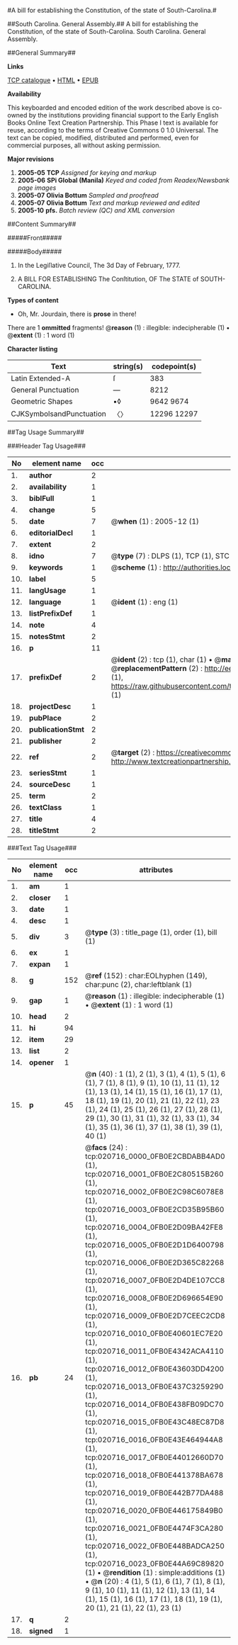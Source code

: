 #A bill for establishing the Constitution, of the state of South-Carolina.#

##South Carolina. General Assembly.##
A bill for establishing the Constitution, of the state of South-Carolina.
South Carolina. General Assembly.

##General Summary##

**Links**

[TCP catalogue](http://www.ota.ox.ac.uk/tcp/)  • 
[HTML](http://tei.it.ox.ac.uk/tcp/Texts-HTML/free/N16/N16158.html)  • 
[EPUB](http://tei.it.ox.ac.uk/tcp/Texts-EPUB/free/N16/N16158.epub)

**Availability**

This keyboarded and encoded edition of the
	       work described above is co-owned by the institutions
	       providing financial support to the Early English Books
	       Online Text Creation Partnership. This Phase I text is
	       available for reuse, according to the terms of Creative
	       Commons 0 1.0 Universal. The text can be copied,
	       modified, distributed and performed, even for
	       commercial purposes, all without asking permission.

**Major revisions**

1. __2005-05__ __TCP__ *Assigned for keying and markup*
1. __2005-06__ __SPi Global (Manila)__ *Keyed and coded from Readex/Newsbank page images*
1. __2005-07__ __Olivia Bottum__ *Sampled and proofread*
1. __2005-07__ __Olivia Bottum__ *Text and markup reviewed and edited*
1. __2005-10__ __pfs.__ *Batch review (QC) and XML conversion*

##Content Summary##

#####Front#####

#####Body#####

1. In the Legiſlative Council, The 3d Day of February, 1777.

1. A BILL FOR ESTABLISHING The Conſtitution, OF The STATE of SOUTH-CAROLINA.

**Types of content**

  * Oh, Mr. Jourdain, there is **prose** in there!

There are 1 **ommitted** fragments! 
 @__reason__ (1) : illegible: indecipherable (1)  •  @__extent__ (1) : 1 word (1)

**Character listing**


|Text|string(s)|codepoint(s)|
|---|---|---|
|Latin Extended-A|ſ|383|
|General Punctuation|—|8212|
|Geometric Shapes|▪◊|9642 9674|
|CJKSymbolsandPunctuation|〈〉|12296 12297|

##Tag Usage Summary##

###Header Tag Usage###

|No|element name|occ|attributes|
|---|---|---|---|
|1.|__author__|2||
|2.|__availability__|1||
|3.|__biblFull__|1||
|4.|__change__|5||
|5.|__date__|7| @__when__ (1) : 2005-12 (1)|
|6.|__editorialDecl__|1||
|7.|__extent__|2||
|8.|__idno__|7| @__type__ (7) : DLPS (1), TCP (1), STC (2), NOTIS (1), IMAGE-SET (1), EVANS-CITATION (1)|
|9.|__keywords__|1| @__scheme__ (1) : http://authorities.loc.gov/ (1)|
|10.|__label__|5||
|11.|__langUsage__|1||
|12.|__language__|1| @__ident__ (1) : eng (1)|
|13.|__listPrefixDef__|1||
|14.|__note__|4||
|15.|__notesStmt__|2||
|16.|__p__|11||
|17.|__prefixDef__|2| @__ident__ (2) : tcp (1), char (1)  •  @__matchPattern__ (2) : ([0-9\-]+):([0-9IVX]+) (1), (.+) (1)  •  @__replacementPattern__ (2) : http://eebo.chadwyck.com/downloadtiff?vid=$1&page=$2 (1), https://raw.githubusercontent.com/textcreationpartnership/Texts/master/tcpchars.xml#$1 (1)|
|18.|__projectDesc__|1||
|19.|__pubPlace__|2||
|20.|__publicationStmt__|2||
|21.|__publisher__|2||
|22.|__ref__|2| @__target__ (2) : https://creativecommons.org/publicdomain/zero/1.0/ (1), http://www.textcreationpartnership.org/docs/. (1)|
|23.|__seriesStmt__|1||
|24.|__sourceDesc__|1||
|25.|__term__|2||
|26.|__textClass__|1||
|27.|__title__|4||
|28.|__titleStmt__|2||


###Text Tag Usage###

|No|element name|occ|attributes|
|---|---|---|---|
|1.|__am__|1||
|2.|__closer__|1||
|3.|__date__|1||
|4.|__desc__|1||
|5.|__div__|3| @__type__ (3) : title_page (1), order (1), bill (1)|
|6.|__ex__|1||
|7.|__expan__|1||
|8.|__g__|152| @__ref__ (152) : char:EOLhyphen (149), char:punc (2), char:leftblank (1)|
|9.|__gap__|1| @__reason__ (1) : illegible: indecipherable (1)  •  @__extent__ (1) : 1 word (1)|
|10.|__head__|2||
|11.|__hi__|94||
|12.|__item__|29||
|13.|__list__|2||
|14.|__opener__|1||
|15.|__p__|45| @__n__ (40) : 1 (1), 2 (1), 3 (1), 4 (1), 5 (1), 6 (1), 7 (1), 8 (1), 9 (1), 10 (1), 11 (1), 12 (1), 13 (1), 14 (1), 15 (1), 16 (1), 17 (1), 18 (1), 19 (1), 20 (1), 21 (1), 22 (1), 23 (1), 24 (1), 25 (1), 26 (1), 27 (1), 28 (1), 29 (1), 30 (1), 31 (1), 32 (1), 33 (1), 34 (1), 35 (1), 36 (1), 37 (1), 38 (1), 39 (1), 40 (1)|
|16.|__pb__|24| @__facs__ (24) : tcp:020716_0000_0FB0E2CBDABB4AD0 (1), tcp:020716_0001_0FB0E2C80515B260 (1), tcp:020716_0002_0FB0E2C98C6078E8 (1), tcp:020716_0003_0FB0E2CD35B95B60 (1), tcp:020716_0004_0FB0E2D09BA42FE8 (1), tcp:020716_0005_0FB0E2D1D6400798 (1), tcp:020716_0006_0FB0E2D365C82268 (1), tcp:020716_0007_0FB0E2D4DE107CC8 (1), tcp:020716_0008_0FB0E2D696654E90 (1), tcp:020716_0009_0FB0E2D7CEEC2CD8 (1), tcp:020716_0010_0FB0E40601EC7E20 (1), tcp:020716_0011_0FB0E4342ACA4110 (1), tcp:020716_0012_0FB0E43603DD4200 (1), tcp:020716_0013_0FB0E437C3259290 (1), tcp:020716_0014_0FB0E438FB09DC70 (1), tcp:020716_0015_0FB0E43C48EC87D8 (1), tcp:020716_0016_0FB0E43E464944A8 (1), tcp:020716_0017_0FB0E44012660D70 (1), tcp:020716_0018_0FB0E441378BA678 (1), tcp:020716_0019_0FB0E442B77DA488 (1), tcp:020716_0020_0FB0E446175849B0 (1), tcp:020716_0021_0FB0E4474F3CA280 (1), tcp:020716_0022_0FB0E448BADCA250 (1), tcp:020716_0023_0FB0E44A69C89820 (1)  •  @__rendition__ (1) : simple:additions (1)  •  @__n__ (20) : 4 (1), 5 (1), 6 (1), 7 (1), 8 (1), 9 (1), 10 (1), 11 (1), 12 (1), 13 (1), 14 (1), 15 (1), 16 (1), 17 (1), 18 (1), 19 (1), 20 (1), 21 (1), 22 (1), 23 (1)|
|17.|__q__|2||
|18.|__signed__|1||
